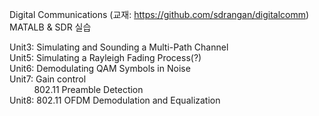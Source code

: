 Digital Communications (교재: https://github.com/sdrangan/digitalcomm) \
MATALB & SDR 실습

Unit3: Simulating and Sounding a Multi-Path Channel \
Unit5: Simulating a Rayleigh Fading Process(?) \
Unit6: Demodulating QAM Symbols in Noise \
Unit7: Gain control \
&nbsp;&nbsp;&nbsp;&nbsp;&nbsp;&nbsp;&nbsp;&nbsp;&nbsp;&nbsp;802.11 Preamble Detection \
Unit8: 802.11 OFDM Demodulation and Equalization
